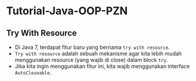 # Tutorial-Java-OOP-PZN
## Try With Resource
* Di Java 7, terdapat fitur baru yang bernama `try with resource`.
* `Try with resource` adalah sebuah mekanisme agar kita lebih mudah menggunakan resource (yang wajib di close) dalam block `try`.
* Jika kita ingin menggunakan fitur ini, kita wajib menggunakan interface `AutoCloseable`.